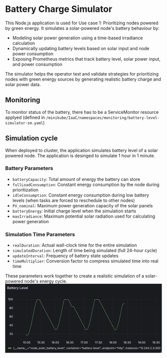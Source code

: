 # Battery Charge Simulator
This Node.js application is used for Use case 1: Prioritizing nodes powered by green energy. It simulates a solar-powered node's battery behaviour by:
- Modeling solar power generation using a time-based irradiance calculation
- Dynamically updating battery levels based on solar input and node power consumption
- Exposing Prometheus metrics that track battery level, solar power input, and power consumption

The simulator helps the operator test and validate strategies for prioritizing nodes with green energy sources by generating realistic battery charge and solar power data.

## Monitoring
To monitor status of the battery, there has to be a ServiceMonitor resource applyed (defined in `/minikube/IaaC/namespaces/monitoring/battery-level-simulator-sm.yaml`)

## Simulation cycle
When deployed to cluster, the application simulates battery level of a solar powered node. The application is desinged to simulate 1 hour in 1 minute. 

### Battery Parameters
- `batteryCapacity`: Total amount of energy the battery can store
- `fullLoadConsumption`: Constant energy consumption by the node during prioritization
- `idleConsumption`: Constant energy consumption during low battery levels (when tasks are forced to reschedule to other nodes)
- `PV_nominal`: Maximum power generation capacity of the solar panels
- `batteryEnergy`: Initial charge level when the simulation starts
- `maxIrradiance`: Maximum potential solar radiation used for calculating power generation

### Simulation Time Parameters
- `realDuration`: Actual wall-clock time for the entire simulation
- `simulatedDuration`: Length of time being simulated (full 24-hour cycle)
- `updateInterval`: Frequency of battery state updates
- `timeMultiplier`: Conversion factor to compress simulated time into real time

These parameters work together to create a realistic simulation of a solar-powered node's energy cycle.
![battery level cycle](../../../images/battery-level-simulation.png)
